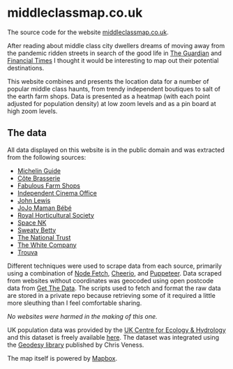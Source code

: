 # middleclassmap.co.uk

The source code for the website [middleclassmap.co.uk](https://www.middleclassmap.co.uk).

After reading about middle class city dwellers dreams of moving away from the pandemic ridden streets in search of the good life in [The Guardian][1] and [Financial Times][2] I thought it would be interesting to map out their potential destinations.

This website combines and presents the location data for a number of popular middle class haunts, from trendy independent boutiques to salt of the earth farm shops. Data is presented as a heatmap (with each point adjusted for population density) at low zoom levels and as a pin board at high zoom levels.

[1]: https://www.theguardian.com/uk-news/2020/jun/24/covid-19-sparks-exodus-of-middle-class-londoners-in-search-of-the-good-life
[2]: https://www.ft.com/content/7bc61b8c-9c2e-11ea-adb1-529f96d8a00b

## The data

All data displayed on this website is in the public domain and was extracted from the following sources:

- [Michelin Guide](https://guide.michelin.com/gb/en/restaurants/bib-gourmand)
- [Côte Brasserie](https://www.cote.co.uk/directory/)
- [Fabulous Farm Shops](http://www.fabulousfarmshops.co.uk/)
- [Independent Cinema Office](https://www.independentcinemaoffice.org.uk/)
- [John Lewis](https://www.johnlewis.com/our-shops)
- [JoJo Maman Bébé](https://www.jojomamanbebe.co.uk/stores)
- [Royal Horticultural Society](https://www.rhs.org.uk/gardens/partner-gardens)
- [Space NK](https://www.spacenk.com/uk/en_GB/stores.html)
- [Sweaty Betty](https://www.sweatybetty.com/shop-finder)
- [The National Trust](https://www.nationaltrust.org.uk/search)
- [The White Company](https://www.thewhitecompany.com/uk/our-stores/)
- [Trouva](https://www.trouva.com/boutiques/locations/GB)

Different techniques were used to scrape data from each source, primarily using a combination of [Node Fetch](https://www.npmjs.com/package/node-fetch), [Cheerio](https://www.npmjs.com/package/cheerio), and [Puppeteer](https://www.npmjs.com/package/puppeteer). Data scraped from websites without coordinates was geocoded using open postcode data from [Get The Data](https://www.getthedata.com/open-postcode-geo). The scripts used to fetch and format the raw data are stored in a private repo because retrieving some of it required a little more sleuthing than I feel comfortable sharing.

_No websites were harmed in the making of this one._

UK population data was provided by the [UK Centre for Ecology & Hydrology](https://www.ceh.ac.uk/) and this dataset is freely available [here](https://data.gov.uk/dataset/ca2daae8-8f36-4279-b15d-78b0463c61db/uk-gridded-population-2011-based-on-census-2011-and-land-cover-map-2015). The dataset was integrated using the [Geodesy library](https://github.com/chrisveness/geodesy) published by Chris Veness.

The map itself is powered by [Mapbox](https://www.mapbox.com/).
